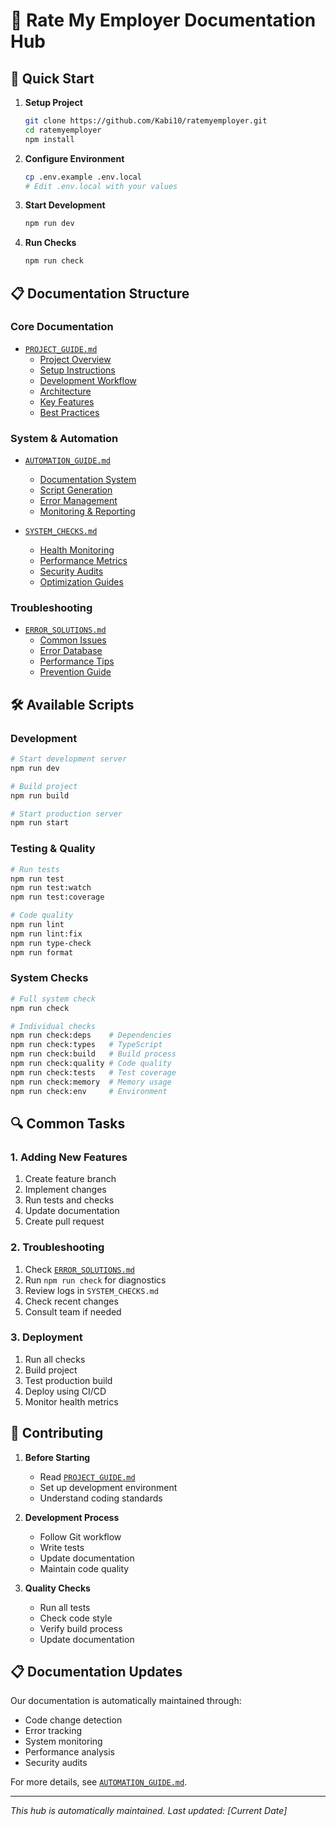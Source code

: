 # 🌟 Rate My Employer Documentation Hub

## 🚀 Quick Start

1. **Setup Project**
   ```bash
   git clone https://github.com/Kabi10/ratemyemployer.git
   cd ratemyemployer
   npm install
   ```

2. **Configure Environment**
   ```bash
   cp .env.example .env.local
   # Edit .env.local with your values
   ```

3. **Start Development**
   ```bash
   npm run dev
   ```

4. **Run Checks**
   ```bash
   npm run check
   ```

## 📋 Documentation Structure

### Core Documentation
- [`PROJECT_GUIDE.md`](./PROJECT_GUIDE.md)
  - [Project Overview](./PROJECT_GUIDE.md#overview)
  - [Setup Instructions](./PROJECT_GUIDE.md#setup)
  - [Development Workflow](./PROJECT_GUIDE.md#development)
  - [Architecture](./PROJECT_GUIDE.md#architecture)
  - [Key Features](./PROJECT_GUIDE.md#features)
  - [Best Practices](./PROJECT_GUIDE.md#best-practices)

### System & Automation
- [`AUTOMATION_GUIDE.md`](./AUTOMATION_GUIDE.md)
  - [Documentation System](./AUTOMATION_GUIDE.md#documentation-automation)
  - [Script Generation](./AUTOMATION_GUIDE.md#script-generation)
  - [Error Management](./AUTOMATION_GUIDE.md#error-management)
  - [Monitoring & Reporting](./AUTOMATION_GUIDE.md#monitoring--reporting)

- [`SYSTEM_CHECKS.md`](./SYSTEM_CHECKS.md)
  - [Health Monitoring](./SYSTEM_CHECKS.md#health-checks)
  - [Performance Metrics](./SYSTEM_CHECKS.md#performance)
  - [Security Audits](./SYSTEM_CHECKS.md#security)
  - [Optimization Guides](./SYSTEM_CHECKS.md#optimization)

### Troubleshooting
- [`ERROR_SOLUTIONS.md`](./ERROR_SOLUTIONS.md)
  - [Common Issues](./ERROR_SOLUTIONS.md#common-issues)
  - [Error Database](./ERROR_SOLUTIONS.md#error-database)
  - [Performance Tips](./ERROR_SOLUTIONS.md#performance-tips)
  - [Prevention Guide](./ERROR_SOLUTIONS.md#prevention)

## 🛠️ Available Scripts

### Development
```bash
# Start development server
npm run dev

# Build project
npm run build

# Start production server
npm run start
```

### Testing & Quality
```bash
# Run tests
npm run test
npm run test:watch
npm run test:coverage

# Code quality
npm run lint
npm run lint:fix
npm run type-check
npm run format
```

### System Checks
```bash
# Full system check
npm run check

# Individual checks
npm run check:deps    # Dependencies
npm run check:types   # TypeScript
npm run check:build   # Build process
npm run check:quality # Code quality
npm run check:tests   # Test coverage
npm run check:memory  # Memory usage
npm run check:env     # Environment
```

## 🔍 Common Tasks

### 1. Adding New Features
1. Create feature branch
2. Implement changes
3. Run tests and checks
4. Update documentation
5. Create pull request

### 2. Troubleshooting
1. Check [`ERROR_SOLUTIONS.md`](./ERROR_SOLUTIONS.md)
2. Run `npm run check` for diagnostics
3. Review logs in `SYSTEM_CHECKS.md`
4. Check recent changes
5. Consult team if needed

### 3. Deployment
1. Run all checks
2. Build project
3. Test production build
4. Deploy using CI/CD
5. Monitor health metrics

## 🤝 Contributing

1. **Before Starting**
   - Read [`PROJECT_GUIDE.md`](./PROJECT_GUIDE.md)
   - Set up development environment
   - Understand coding standards

2. **Development Process**
   - Follow Git workflow
   - Write tests
   - Update documentation
   - Maintain code quality

3. **Quality Checks**
   - Run all tests
   - Check code style
   - Verify build process
   - Update documentation

## 📋 Documentation Updates

Our documentation is automatically maintained through:
- Code change detection
- Error tracking
- System monitoring
- Performance analysis
- Security audits

For more details, see [`AUTOMATION_GUIDE.md`](./AUTOMATION_GUIDE.md).

---

*This hub is automatically maintained. Last updated: [Current Date]* 